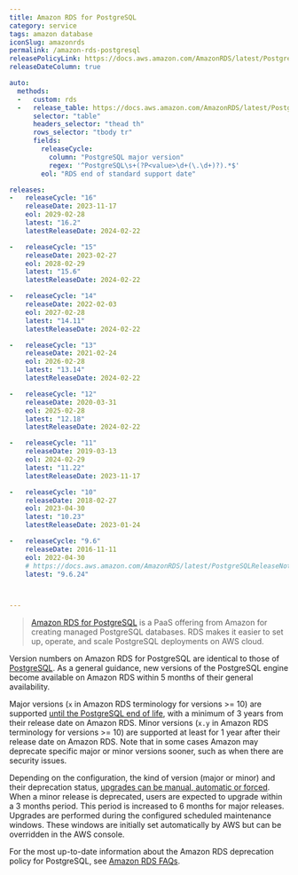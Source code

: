 ```yaml
---
title: Amazon RDS for PostgreSQL
category: service
tags: amazon database
iconSlug: amazonrds
permalink: /amazon-rds-postgresql
releasePolicyLink: https://docs.aws.amazon.com/AmazonRDS/latest/PostgreSQLReleaseNotes/postgresql-release-calendar.html
releaseDateColumn: true

auto:
  methods:
  -   custom: rds
  -   release_table: https://docs.aws.amazon.com/AmazonRDS/latest/PostgreSQLReleaseNotes/postgresql-release-calendar.html
      selector: "table"
      headers_selector: "thead th"
      rows_selector: "tbody tr"
      fields:
        releaseCycle:
          column: "PostgreSQL major version"
          regex: '^PostgreSQL\s+(?P<value>\d+(\.\d+)?).*$'
        eol: "RDS end of standard support date"

releases:
-   releaseCycle: "16"
    releaseDate: 2023-11-17
    eol: 2029-02-28
    latest: "16.2"
    latestReleaseDate: 2024-02-22

-   releaseCycle: "15"
    releaseDate: 2023-02-27
    eol: 2028-02-29
    latest: "15.6"
    latestReleaseDate: 2024-02-22

-   releaseCycle: "14"
    releaseDate: 2022-02-03
    eol: 2027-02-28
    latest: "14.11"
    latestReleaseDate: 2024-02-22

-   releaseCycle: "13"
    releaseDate: 2021-02-24
    eol: 2026-02-28
    latest: "13.14"
    latestReleaseDate: 2024-02-22

-   releaseCycle: "12"
    releaseDate: 2020-03-31
    eol: 2025-02-28
    latest: "12.18"
    latestReleaseDate: 2024-02-22

-   releaseCycle: "11"
    releaseDate: 2019-03-13
    eol: 2024-02-29
    latest: "11.22"
    latestReleaseDate: 2023-11-17

-   releaseCycle: "10"
    releaseDate: 2018-02-27
    eol: 2023-04-30
    latest: "10.23"
    latestReleaseDate: 2023-01-24

-   releaseCycle: "9.6"
    releaseDate: 2016-11-11
    eol: 2022-04-30
    # https://docs.aws.amazon.com/AmazonRDS/latest/PostgreSQLReleaseNotes/postgresql-versions.html#postgresql-versions-version96
    latest: "9.6.24"



---
```


> [Amazon RDS for PostgreSQL](https://aws.amazon.com/rds/postgresql) is a PaaS offering from Amazon
> for creating managed PostgreSQL databases. RDS makes it easier to set up, operate, and scale
> PostgreSQL deployments on AWS cloud.

Version numbers on Amazon RDS for PostgreSQL are identical to those of [PostgreSQL](/postgresql).
As a general guidance, new versions of the PostgreSQL engine become available on Amazon RDS within 5
months of their general availability.

Major versions (`x` in Amazon RDS terminology for versions >= 10) are supported
[until the PostgreSQL end of life](/postgresql), with a minimum of 3 years from their release date
on Amazon RDS. Minor versions (`x.y` in Amazon RDS terminology for versions >= 10) are supported at
least for 1 year after their release date on Amazon RDS. Note that in some cases Amazon may
deprecate specific major or minor versions sooner, such as when there are security issues.

Depending on the configuration, the kind of version (major or minor) and their deprecation status,
[upgrades can be manual, automatic or forced](https://aws.amazon.com/rds/faqs/#How_do_I_control_if_and_when_the_engine_version_of_my_DB_instance_is_upgraded_to_new_supported_versions.3F).
When a minor release is deprecated, users are expected to upgrade within a 3 months period. This
period is increased to 6 months for major releases. Upgrades are performed during the configured
scheduled maintenance windows. These windows are initially set automatically by AWS but can be
overridden in the AWS console.

For the most up-to-date information about the Amazon RDS deprecation policy for PostgreSQL, see
[Amazon RDS FAQs](http://aws.amazon.com/rds/faqs/).
